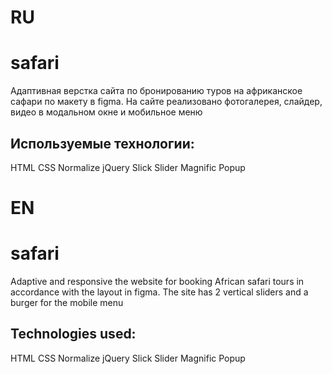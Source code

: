 # RU
# safari
Адаптивная верстка сайта по бронированию туров на африканское сафари по макету в figma. На сайте реализовано фотогалерея, слайдер, видео в модальном окне и мобильное меню

## Используемые технологии:
HTML
CSS
Normalize
jQuery
Slick Slider
Magnific Popup

# EN
# safari
Adaptive and responsive the website for booking African safari tours in accordance with the layout in figma. The site has 2 vertical sliders and a burger for the mobile menu

## Technologies used:
HTML
CSS
Normalize
jQuery
Slick Slider
Magnific Popup
